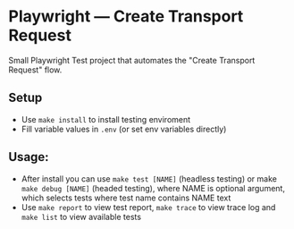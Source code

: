 # Playwright — Create Transport Request

Small Playwright Test project that automates the "Create Transport Request" flow.

## Setup

- Use `make install` to install testing enviroment
- Fill variable values in `.env` (or set env variables directly)
   
## Usage: 
- After install you can use `make test [NAME]` (headless testing) or make `make debug [NAME]` (headed testing), where NAME is optional argument, which selects tests where test name contains NAME text
- Use `make report` to view test report, `make trace` to view trace log and `make list` to view available tests
